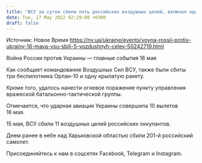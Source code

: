 ```yaml
---
title: "ВСУ за сутки сбили пять российских воздушных целей, включая один самолет"
date: Tue, 17 May 2022 02:29:00 +0300
draft: false
---
```

Источник: Новое Время https://nv.ua/ukraine/events/voyna-rossii-protiv-ukrainy-16-maya-vsu-sbili-5-vozdushnyh-celey-50242719.html


Война России против Украины — главные события 16 мая

 Как сообщает командование Воздушных Сил ВСУ, также были сбиты три беспилотника Орлан-10 и одну крылатую ракету.

Кроме того, удалось нанести огневое поражение пункту управления вражеской батальонно-тактической группы.

Отмечается, что ударная авиация Украины совершила 10 вылетов 16 мая.

15 мая, ВСУ сбили 11 воздушных целей российских оккупантов.

Днем ранее в небе над Харьковской областью сбили 201-й российский самолет.

Присоединяйтесь к нам в соцсетях Facebook, Telegram и Instagram.
